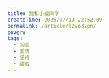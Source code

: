 ```yaml
---
title: 我和小媛同学
createTime: 2025/07/13 22:52:09
permalink: /article/l2vo37pn/
cover:
tags:
  - 初恋
  - 爱情
  - 坚持
  - 甜蜜
---
```


<!-- more -->

 

